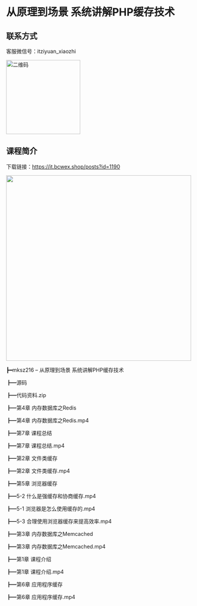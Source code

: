 # 从原理到场景 系统讲解PHP缓存技术

## 联系方式

客服微信号：itziyuan_xiaozhi

<img src="https://ziyuanyun.oss-cn-guangzhou.aliyuncs.com/common/20240614073449/666b82192834a.jpg" width="200" height="200" alt="二维码">

## 课程简介

下载链接：https://it.bcwex.shop/posts?id=1190

<img src="https://ziyuanyun.oss-cn-guangzhou.aliyuncs.com/yun/20240515153634/664466029006b.jpg" width="500" alt="">

  ┣━mksz216 &#8211; 从原理到场景 系统讲解PHP缓存技术

 ┣━源码

 ┣━代码资料.zip

 ┣━第4章 内存数据库之Redis

 ┣━第4章 内存数据库之Redis.mp4

 ┣━第7章 课程总结

 ┣━第7章 课程总结.mp4

 ┣━第2章 文件类缓存

 ┣━第2章 文件类缓存.mp4

 ┣━第5章 浏览器缓存

 ┣━5-2 什么是强缓存和协商缓存.mp4

 ┣━5-1 浏览器是怎么使用缓存的.mp4

 ┣━5-3 合理使用浏览器缓存来提高效率.mp4

 ┣━第3章 内存数据库之Memcached

 ┣━第3章 内存数据库之Memcached.mp4

 ┣━第1章 课程介绍

 ┣━第1章 课程介绍.mp4

 ┣━第6章 应用程序缓存

 ┣━第6章 应用程序缓存.mp4

  